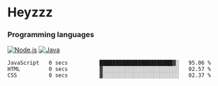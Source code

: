 # Heyzzz  

### Programming languages  

[![Node.js](https://img.shields.io/badge/-Node.js-262626?style=for-the-badge)](https://nodejs.org)
[![Java](https://img.shields.io/badge/-Java-262626?style=for-the-badge)](https://java.com)

<!--START_SECTION:waka-->

```text
JavaScript   0 secs          ███████████████████████▓░   95.06 %
HTML         0 secs          ▓░░░░░░░░░░░░░░░░░░░░░░░░   02.57 %
CSS          0 secs          ▓░░░░░░░░░░░░░░░░░░░░░░░░   02.37 %
```

<!--END_SECTION:waka-->
